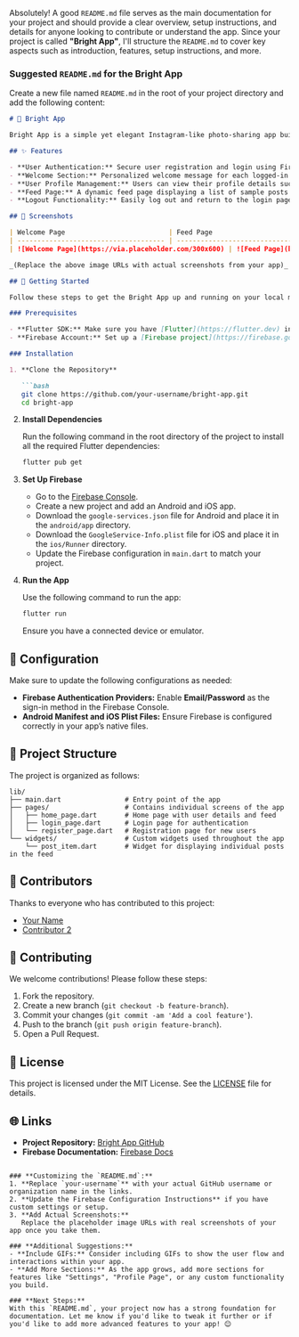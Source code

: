 Absolutely! A good `README.md` file serves as the main documentation for your project and should provide a clear overview, setup instructions, and details for anyone looking to contribute or understand the app. Since your project is called **"Bright App"**, I'll structure the `README.md` to cover key aspects such as introduction, features, setup instructions, and more.

### **Suggested `README.md` for the Bright App**

Create a new file named `README.md` in the root of your project directory and add the following content:

```markdown
# 🌟 Bright App

Bright App is a simple yet elegant Instagram-like photo-sharing app built using **Flutter** and **Firebase**. The app allows users to register, log in, and view a feed of posts, making it a perfect starting point for building a social media app.

## ✨ Features

- **User Authentication:** Secure user registration and login using Firebase Authentication.
- **Welcome Section:** Personalized welcome message for each logged-in user with the option to hide it.
- **User Profile Management:** Users can view their profile details such as email and user ID.
- **Feed Page:** A dynamic feed page displaying a list of sample posts with user interactions.
- **Logout Functionality:** Easily log out and return to the login page.

## 📱 Screenshots

| Welcome Page                          | Feed Page                               | Profile Page                            |
| ------------------------------------- | --------------------------------------- | --------------------------------------- |
| ![Welcome Page](https://via.placeholder.com/300x600) | ![Feed Page](https://via.placeholder.com/300x600) | ![Profile Page](https://via.placeholder.com/300x600) |

_(Replace the above image URLs with actual screenshots from your app)_

## 🚀 Getting Started

Follow these steps to get the Bright App up and running on your local machine.

### Prerequisites

- **Flutter SDK:** Make sure you have [Flutter](https://flutter.dev) installed.
- **Firebase Account:** Set up a [Firebase project](https://firebase.google.com/) to enable authentication.

### Installation

1. **Clone the Repository**

   ```bash
   git clone https://github.com/your-username/bright-app.git
   cd bright-app
   ```

2. **Install Dependencies**

   Run the following command in the root directory of the project to install all the required Flutter dependencies:

   ```bash
   flutter pub get
   ```

3. **Set Up Firebase**

   - Go to the [Firebase Console](https://console.firebase.google.com/).
   - Create a new project and add an Android and iOS app.
   - Download the `google-services.json` file for Android and place it in the `android/app` directory.
   - Download the `GoogleService-Info.plist` file for iOS and place it in the `ios/Runner` directory.
   - Update the Firebase configuration in `main.dart` to match your project.

4. **Run the App**

   Use the following command to run the app:

   ```bash
   flutter run
   ```

   Ensure you have a connected device or emulator.

## 🔧 Configuration

Make sure to update the following configurations as needed:

- **Firebase Authentication Providers:** Enable **Email/Password** as the sign-in method in the Firebase Console.
- **Android Manifest and iOS Plist Files:** Ensure Firebase is configured correctly in your app’s native files.

## 📂 Project Structure

The project is organized as follows:

```
lib/
├── main.dart                # Entry point of the app
├── pages/                   # Contains individual screens of the app
│   ├── home_page.dart       # Home page with user details and feed
│   ├── login_page.dart      # Login page for authentication
│   └── register_page.dart   # Registration page for new users
└── widgets/                 # Custom widgets used throughout the app
    └── post_item.dart       # Widget for displaying individual posts in the feed
```

## 👥 Contributors

Thanks to everyone who has contributed to this project:

- [Your Name](https://github.com/your-username)
- [Contributor 2](https://github.com/contributor2)

## 🤝 Contributing

We welcome contributions! Please follow these steps:

1. Fork the repository.
2. Create a new branch (`git checkout -b feature-branch`).
3. Commit your changes (`git commit -am 'Add a cool feature'`).
4. Push to the branch (`git push origin feature-branch`).
5. Open a Pull Request.

## 📝 License

This project is licensed under the MIT License. See the [LICENSE](LICENSE) file for details.

## 🌐 Links

- **Project Repository:** [Bright App GitHub](https://github.com/your-username/bright-app)
- **Firebase Documentation:** [Firebase Docs](https://firebase.google.com/docs)
```

### **Customizing the `README.md`:**
1. **Replace `your-username`** with your actual GitHub username or organization name in the links.
2. **Update the Firebase Configuration Instructions** if you have custom settings or setup.
3. **Add Actual Screenshots:**
   Replace the placeholder image URLs with real screenshots of your app once you take them.
   
### **Additional Suggestions:**
- **Include GIFs:** Consider including GIFs to show the user flow and interactions within your app.
- **Add More Sections:** As the app grows, add more sections for features like "Settings", "Profile Page", or any custom functionality you build.

### **Next Steps:**
With this `README.md`, your project now has a strong foundation for documentation. Let me know if you'd like to tweak it further or if you'd like to add more advanced features to your app! 😊